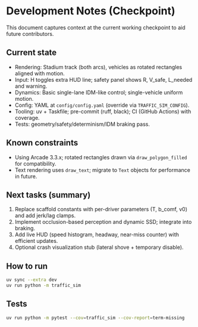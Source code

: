 # Development Notes (Checkpoint)

This document captures context at the current working checkpoint to aid future contributors.

## Current state
- Rendering: Stadium track (both arcs), vehicles as rotated rectangles aligned with motion.
- Input: H toggles extra HUD line; safety panel shows R, V_safe, L_needed and warning.
- Dynamics: Basic single-lane IDM-like control; single-vehicle uniform motion.
- Config: YAML at `config/config.yaml` (override via `TRAFFIC_SIM_CONFIG`).
- Tooling: uv + Taskfile; pre-commit (ruff, black); CI (GitHub Actions) with coverage.
- Tests: geometry/safety/determinism/IDM braking pass.

## Known constraints
- Using Arcade 3.3.x; rotated rectangles drawn via `draw_polygon_filled` for compatibility.
- Text rendering uses `draw_text`; migrate to `Text` objects for performance in future.

## Next tasks (summary)
1. Replace scaffold constants with per-driver parameters (T, b_comf, v0) and add jerk/lag clamps.
2. Implement occlusion-based perception and dynamic SSD; integrate into braking.
3. Add live HUD (speed histogram, headway, near-miss counter) with efficient updates.
4. Optional crash visualization stub (lateral shove + temporary disable).

## How to run
```bash
uv sync --extra dev
uv run python -m traffic_sim
```

## Tests
```bash
uv run python -m pytest --cov=traffic_sim --cov-report=term-missing
```

